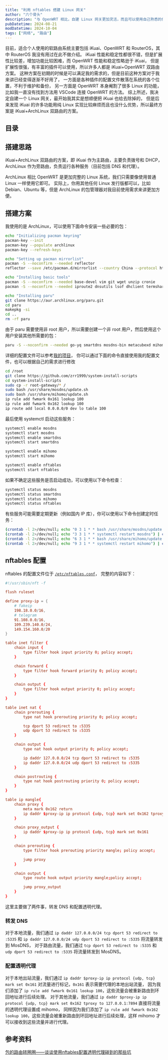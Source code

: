 ```yaml
---
title: "利用 nftables 搭建 Linux 网关"
author: "六个骨头"
description: "与 OpenWRT 相比，自建 Linux 网关更加灵活，而且可以使用自己熟悉的任何发行版（以 ArchLinux 为例）"
pubDatetime: 2024-08-21
modDatetime: 2024-10-04
tags: ["网络", "路由"]
---
```


目前，适合个人使用的软路由系统主要包括 iKuai、OpenWRT 和 RouterOS，其中 RouterOS 我没有用过在此不做介绍。
iKuai 性能和稳定性都很不错，但是扩展性比较差，增加功能比较困难，而 OpenWRT 性能和稳定性略逊于 iKuai，
但是扩展性很强，有丰富的插件可以使用，所以许多人都是 iKuai+OpenWRT 双路由方案。
这种方案在初期的时候是可以满足我的需求的，但是目前这种方案对于我来讲已经变得逐渐不好用了，
一方面是各种插件的配置文件散落在系统的各个位置，不利于维护和备份，
另一方面是 OpenWRT 本身阉割了很多 Linux 的功能，比如我一直没有找到方法用 VSCode 连接 OpenWRT 的方法。
综上所述，我决定自建一个 Linux 网关，最开始我其实是想顺便把 iKuai 也给去除掉的，
但是后来发现 iKuai 的许多功能用纯 Linux 实现比较麻烦而且也没什么优势，所以最终方案是 iKuai+ArchLinux 双路由的方案。

## 目录

## 搭建思路

iKuai+ArchLinux 双路由的方案，即 iKuai 作为主路由，主要负责拨号和 DHCP，
ArchLinux 作为旁路由，负责运行各种服务（目前包括 DNS 和代理）。

ArchLinux 相比 OpenWRT 是更加完整的 Linux 系统，我们只需要像使用普通 Linux 一样使用它即可。
实际上，你用其他任何 Linux 发行版都可以，比如 Debian、Ubuntu 等，但是 ArchLinux 的包管理器对我目前使用需求来讲更加方便。

## 搭建方案

我使用的是 ArchLinux，可以使用下面命令安装一些必要的包：

```bash
echo "Initializing pacman keyring"
pacman-key --init
pacman-key --populate archlinux
pacman-key --refresh-keys

echo "Setting up pacman mirrorlist"
pacman -S --noconfirm --needed reflector
reflector --save /etc/pacman.d/mirrorlist --country China --protocol https --latest 5

echo "Installing basic tools"
pacman -S --noconfirm --needed base-devel vim git wget unzip cronie
pacman -S --noconfirm --needed iproute2 dnsutils lsof dhclient termshark

echo "Installing paru"
git clone https://aur.archlinux.org/paru.git
cd paru
makepkg -si
cd ..
rm -rf paru
```

由于 paru 需要使用非 root 用户，所以需要创建一个非 root 用户，然后使用这个用户安装其他所需要的包：

```bash
paru -S --noconfirm --needed go-yq smartdns mosdns-bin metacubexd mihomo
```

详细的配置文件可以参考[我的项目](https://github.com/zrr1999/system-install-scripts)，
你可以通过下面的命令直接使用我的配置文件，也可以根据自己的需求进行修改

```bash
cd /root
git clone https://github.com/zrr1999/system-install-scripts
cd system-install-scripts
sudo cp -r root-gateway/* /
sudo bash /usr/share/mosdns/update.sh
sudo bash /usr/share/mihomo/update.sh
ip rule add fwmark 0x161 lookup 100
ip rule add fwmark 0x162 lookup 100
ip route add local 0.0.0.0/0 dev lo table 100
```

最后使用 systemctl 启动这些服务：

```bash
systemctl enable mosdns
systemctl start mosdns
systemctl enable smartdns
systemctl start smartdns

systemctl enable mihomo
systemctl start mihomo

systemctl enable nftables
systemctl start nftables
```

如果不确定这些服务是否启动成功，可以使用以下命令检查：

```bash
systemctl status mosdns
systemctl status smartdns
systemctl status mihomo
systemctl status nftables
```

有些服务可能需要定期更新（例如国内 IP 库），你可以使用以下命令创建定时任务：

```bash
(crontab -l 2>/dev/null; echo "0 3 1 * * bash /usr/share/mosdns/update.sh") | crontab
(crontab -l 2>/dev/null; echo "3 3 1 * * systemctl restart mosdns") | crontab
(crontab -l 2>/dev/null; echo "6 3 1 * * bash /usr/share/mihomo/update.sh") | crontab
(crontab -l 2>/dev/null; echo "9 3 1 * * systemctl restart mihomo") | crontab
```

## nftables 配置

nftables 的配置文件位于 [`/etc/nftables.conf`](https://github.com/zrr1999/system-install-scripts/blob/main/root-gateway/etc/nftables.conf)，
完整的内容如下：

```conf
#!/usr/sbin/nft -f

flush ruleset

define proxy-ip = {
    # fakeip
    198.18.0.0/16,
    # telegram
    91.108.0.0/16,
    109.239.140.0/24,
    149.154.160.0/20
}

table inet filter {
    chain input {
        type filter hook input priority 0; policy accept;
    }

    chain forward {
        type filter hook forward priority 0; policy accept;
    }

    chain output {
        type filter hook output priority 0; policy accept;
    }
}

table inet nat {
    chain prerouting {
        type nat hook prerouting priority 0; policy accept;

        tcp dport 53 redirect to :5335
        udp dport 53 redirect to :5335
    }

    chain output {
        type nat hook output priority 0; policy accept;

        ip daddr 127.0.0.0/24 tcp dport 53 redirect to :5335
        ip daddr 127.0.0.0/24 udp dport 53 redirect to :5335
    }

    chain postrouting {
        type nat hook postrouting priority 0; policy accept;
    }
}

table ip mangle{
    chain proxy {
        meta mark 0x162 return
        ip daddr $proxy-ip ip protocol {udp, tcp} mark set 0x162 tproxy to 127.0.0.1:7894
    }

    chain proxy_output {
        ip daddr $proxy-ip ip protocol {udp, tcp} mark set 0x161
    }

    chain prerouting {
        type filter hook prerouting priority mangle; policy accept;

        jump proxy
    }

    chain output {
        type route hook output priority mangle;policy accept;

        jump proxy_output
    }
}
```

这里主要做了两件事，转发 DNS 和配置透明代理。

### 转发 DNS

对于本地流量，我们通过 `ip daddr 127.0.0.0/24 tcp dport 53 redirect to :5335` 和 `ip daddr 127.0.0.0/24 udp dport 53 redirect to :5335` 将流量转发到 MosDNS，
对于路由流量，我们通过 `tcp dport 53 redirect to :5335` 和 `udp dport 53 redirect to :5335` 将流量转发到 MosDNS。

### 配置透明代理

对于本地出站流量，我们通过 `ip daddr $proxy-ip ip protocol {udp, tcp} mark set 0x161` 对流量进行标记，`0x161` 表示需要代理的本地出站流量，
因为我们添加了 `ip rule add fwmark 0x161 lookup 100`，这些流量会被重新路由到环回地址进行后续处理。
对于其他流量，我们通过 `ip daddr $proxy-ip ip protocol {udp, tcp} mark set 0x162 tproxy to 127.0.0.1:7894` 直接将流量的透明代理设置成 mihomo，
同样因为我们添加了 `ip rule add fwmark 0x162 lookup 100`，这些流量会被重新路由到环回地址进行后续处理，这样 mihomo 才可以接收到这些流量并进行代理。

<!-- TODO: 如果本身就进了环回地址是否就不需要标记 `0x162` 了？ -->

## 参考资料

[包的路由转圈圈——谈谈使用nftables配置透明代理碰到的那些坑](https://koswu.github.io/2019/08/19/tproxy-config-with-nftables/)
